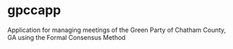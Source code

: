 # gpccapp
Application for managing meetings of the Green Party of Chatham County, GA using the Formal Consensus Method
